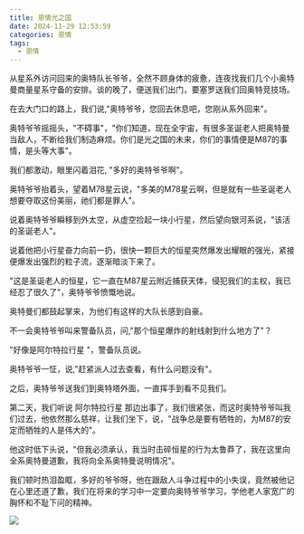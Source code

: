 ```yaml
---
title: 恩情光之国
date: 2024-11-29 12:53:59
categories: 恩情
tags: 
  - 恩情
---
```


从星系外访问回来的奥特队长爷爷，全然不顾身体的疲惫，连夜找我们几个小奥特曼商量星系守备的安排。谈的晚了，便送我们出门，要塞罗送我们回奥特竞技场。

在去大门口的路上，我们说,"奥特爷爷，您回去休息吧，您刚从系外回来"。

奥特爷爷摇摇头，"不碍事"，"你们知道，现在全宇宙，有很多圣诞老人把奥特曼当敌人，不断给我们制造麻烦。你们是光之国的未来，你们的事情便是M87的事情，是头等大事"。

<!-- more -->

我们都激动，眼里闪着泪花, "多好的奥特爷爷啊"。

奥特爷爷抬着头，望着M78星云说，"多美的M78星云啊，但是就有一些圣诞老人想要夺取这份美丽，祂们都是罪人"。

说着奥特爷爷瞬移到外太空，从虚空捡起一块小行星，然后望向银河系说，"该活的圣诞老人"。

说着他把小行星奋力向前一扔，很快一颗巨大的恒星突然爆发出耀眼的强光，紧接便爆发出强烈的粒子流，逐渐暗淡下来了。

"这是圣诞老人的恒星，它一直在M87星云附近捕获天体，侵犯我们的主权，我已经忍了很久了"，奥特爷爷愤慨地说。

奥特曼们都鼓起掌来，为他们有这样的大队长感到自豪。

不一会奥特爷爷叫来警备队员，问,"那个恒星爆炸的射线射到什么地方了"？

"好像是阿尔特拉行星 "，警备队员说。

奥特爷爷一怔，说,"赶紧派人过去查看，有什么问题没有"。

之后，奥特爷爷送我们到奥特塔外面，一直挥手到看不见我们。

第二天，我们听说 阿尔特拉行星 那边出事了，我们很紧张，而这时奥特爷爷叫我们过去，他依然那么慈祥，让我们坐下，说，"战争总是要有牺牲的，为M87的安定而牺牲的人是伟大的"。

他这时低下头说，"但我必须承认，我当时击碎恒星的行为太鲁莽了，我在这里向全系奥特曼道歉，我将向全系奥特曼说明情况"。

我们顿时热泪盈眶，多好的爷爷呀，他在跟敌人斗争过程中的小失误，竟然被他记在心里还道了歉，我们在将来的学习中一定要向奥特爷爷学习，学他老人家宽广的胸怀和不耻下问的精神。

![](https://typora-huang-cong.oss-cn-shanghai.aliyuncs.com/th.jpg)